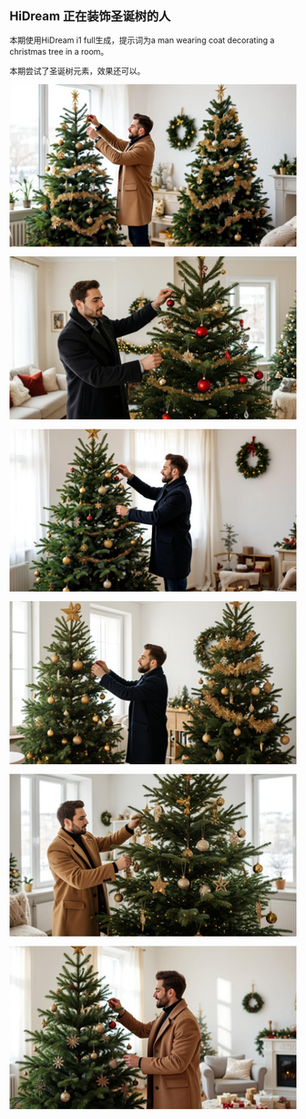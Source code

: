 ## HiDream 正在装饰圣诞树的人

本期使用HiDream i1 full生成，提示词为a man wearing coat decorating a christmas tree in a room。

本期尝试了圣诞树元素，效果还可以。

![ComfyUI_00051_.jpg](https://github.com/Willian7004/media-blog/blob/main/files/202505/2025051306/ComfyUI_00051_.jpg?raw=true)

![ComfyUI_00052_.jpg](https://github.com/Willian7004/media-blog/blob/main/files/202505/2025051306/ComfyUI_00052_.jpg?raw=true)

![ComfyUI_00053_.jpg](https://github.com/Willian7004/media-blog/blob/main/files/202505/2025051306/ComfyUI_00053_.jpg?raw=true)

![ComfyUI_00055_.jpg](https://github.com/Willian7004/media-blog/blob/main/files/202505/2025051306/ComfyUI_00055_.jpg?raw=true)

![ComfyUI_00057_.jpg](https://github.com/Willian7004/media-blog/blob/main/files/202505/2025051306/ComfyUI_00057_.jpg?raw=true)

![ComfyUI_00060_.jpg](https://github.com/Willian7004/media-blog/blob/main/files/202505/2025051306/ComfyUI_00060_.jpg?raw=true)